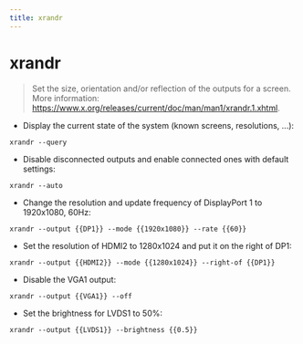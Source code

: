 ```yaml
---
title: xrandr
---
```

# xrandr

> Set the size, orientation and/or reflection of the outputs for a screen.
> More information: <https://www.x.org/releases/current/doc/man/man1/xrandr.1.xhtml>.

- Display the current state of the system (known screens, resolutions, ...):

`xrandr --query`

- Disable disconnected outputs and enable connected ones with default settings:

`xrandr --auto`

- Change the resolution and update frequency of DisplayPort 1 to 1920x1080, 60Hz:

`xrandr --output {{DP1}} --mode {{1920x1080}} --rate {{60}}`

- Set the resolution of HDMI2 to 1280x1024 and put it on the right of DP1:

`xrandr --output {{HDMI2}} --mode {{1280x1024}} --right-of {{DP1}}`

- Disable the VGA1 output:

`xrandr --output {{VGA1}} --off`

- Set the brightness for LVDS1 to 50%:

`xrandr --output {{LVDS1}} --brightness {{0.5}}`
